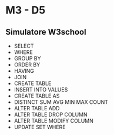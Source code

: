 # M3 - D5
## Simulatore W3school

- SELECT
- WHERE
- GROUP BY
- ORDER BY
- HAVING
- JOIN
- CREATE TABLE
- INSERT INTO VALUES
- CREATE TABLE AS
- DISTINCT SUM AVG MIN MAX COUNT
- ALTER TABLE ADD 
- ALTER TABLE DROP COLUMN
- ALTER TABLE MODIFY COLUMN
- UPDATE SET WHERE
